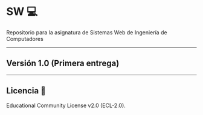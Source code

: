 # SW 💻
Repositorio para la asignatura de Sistemas Web de Ingeniería de Computadores
***
## Versión 1.0 (Primera entrega)
***
## Licencia 📄
Educational Community License v2.0 (ECL-2.0).
